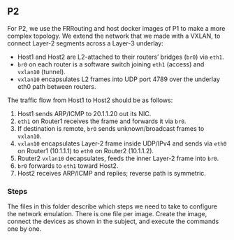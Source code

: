 ## P2

For P2, we use the FRRouting and host docker images of P1 to make a more complex topology. We extend the network that we made with a VXLAN, to connect Layer-2 segments across a Layer-3 underlay:
* Host1 and Host2 are L2-attached to their routers’ bridges (`br0`) via `eth1`.
* `br0` on each router is a software switch joining `eth1` (access) and `vxlan10` (tunnel).
* `vxlan10` encapsulates L2 frames into UDP port 4789 over the underlay eth0 path between routers.

The traffic flow from Host1 to Host2 should be as follows:
1) Host1 sends ARP/ICMP to 20.1.1.20 out its NIC.
2) `eth1` on Router1 receives the frame and forwards it via `br0`.
3) If destination is remote, `br0` sends unknown/broadcast frames to `vxlan10`.
4) `vxlan10` encapsulates Layer-2 frame inside UDP/IPv4 and sends via `eth0` on Router1 (10.1.1.1) to `eth0` on Router2 (10.1.1.2).
5) Router2 `vxlan10` decapsulates, feeds the inner Layer-2 frame into `br0`.
6) `br0` forwards to `eth1` toward Host2.
7) Host2 receives ARP/ICMP and replies; reverse path is symmetric.

### Steps

The files in this folder describe which steps we need to take to configure the network emulation. There is one file per image. Create the image, connect the devices as shown in the subject, and execute the commands one by one. 
